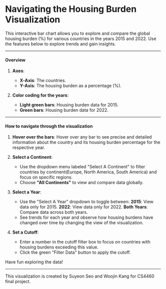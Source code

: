 # Navigating the Housing Burden Visualization

This interactive bar chart allows you to explore and compare the global housing burden (%) for various countries in the years 2015 and 2022. Use the features below to explore trends and gain insights.

---

#### **Overview**
1. **Axes**:
   - **X-Axis**: The countries.
   - **Y-Axis**: The housing burden as a percentage (%).

2. **Color coding for the years**:
   - **Light green bars**: Housing burden data for 2015.
   - **Green bars**: Housing burden data for 2022.

---

#### **How to navigate through the visualization**
1. **Hover over the bars**:
Hover over any bar to see precise and detailed information about the country and its housing burden percentage for the respective year.

2. **Select a Continent**:
   - Use the dropdown menu labeled "Select A Continent" to filter countries by continent(Europe, North America, South America) and focus on specific regions.
   - Choose **"All Continents"** to view and compare data globally.

3. **Select a Year**:
   - Use the "Select A Year" dropdown to toggle between:
      **2015**: View data only for 2015.
      **2022**: View data only for 2022.
      **Both Years**: Compare data across both years.
   - See trends for each year and observe how housing burdens have changed over time by changing the view of the visualization.

4. **Set a Cutoff**:
   - Enter a number in the cutoff filter box to focus on countries with housing burdens exceeding this value.
   - Click the green "Filter Data" button to apply the cutoff.

Have fun exploring the data!

---

This visualization is created by Suyeon Seo and Woojin Kang for CS4460 final project. 